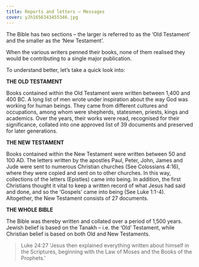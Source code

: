 ```yaml
---
title: Reports and letters — Messages
cover: yJh1656343455346.jpg
---
```


The Bible has two sections – the larger is referred to as the ‘Old Testament’ and the smaller as the ‘New Testament’.

When the various writers penned their books, none of them realised they would be contributing to a single major publication.

To understand better, let’s take a quick look into:

**THE OLD TESTAMENT**

Books contained within the Old Testament were written between 1,400 and 400 BC. A long list of men wrote under inspiration about the way God was working for human beings. They came from different cultures and occupations, among whom were shepherds, statesmen, priests, kings and academics. Over the years, their works were read, recognised for their significance, collated into one approved list of 39 documents and preserved for later generations.

**THE NEW TESTAMENT**

Books contained within the New Testament were written between 50 and 100 AD. The letters written by the apostles Paul, Peter, John, James and Jude were sent to numerous Christian churches (See Colossians 4:16), where they were copied and sent on to other churches. In this way, collections of the letters (Epistles) came into being. In addition, the first Christians thought it vital to keep a written record of what Jesus had said and done, and so the ‘Gospels’ came into being (See Luke 1:1-4). Altogether, the New Testament consists of 27 documents.

**THE WHOLE BIBLE**

The Bible was thereby written and collated over a period of 1,500 years. Jewish belief is based on the Tanakh – i.e. the ‘Old’ Testament, while Christian belief is based on both Old and New Testaments.

> <callout>Luke 24:27</callout>
> 'Jesus then explained everything written about himself in the Scriptures, beginning with the Law of Moses and the Books of the Prophets.' 